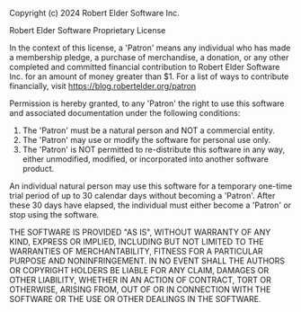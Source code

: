 Copyright (c) 2024 Robert Elder Software Inc.
 
Robert Elder Software Proprietary License

In the context of this license, a 'Patron' means any individual who has made a membership pledge, a purchase of merchandise, a donation, or any other completed and committed financial contribution to Robert Elder Software Inc. for an amount of money greater than $1.  For a list of ways to contribute financially, visit https://blog.robertelder.org/patron

Permission is hereby granted, to any 'Patron' the right to use this software and associated documentation under the following conditions:

1) The 'Patron' must be a natural person and NOT a commercial entity.
2) The 'Patron' may use or modify the software for personal use only.
3) The 'Patron' is NOT permitted to re-distribute this software in any way, either unmodified, modified, or incorporated into another software product.

An individual natural person may use this software for a temporary one-time trial period of up to 30 calendar days without becoming a 'Patron'.  After these 30 days have elapsed, the individual must either become a 'Patron' or stop using the software.

THE SOFTWARE IS PROVIDED "AS IS", WITHOUT WARRANTY OF ANY KIND, EXPRESS OR IMPLIED, INCLUDING BUT NOT LIMITED TO THE WARRANTIES OF MERCHANTABILITY, FITNESS FOR A PARTICULAR PURPOSE AND NONINFRINGEMENT. IN NO EVENT SHALL THE AUTHORS OR COPYRIGHT HOLDERS BE LIABLE FOR ANY CLAIM, DAMAGES OR OTHER LIABILITY, WHETHER IN AN ACTION OF CONTRACT, TORT OR OTHERWISE, ARISING FROM, OUT OF OR IN CONNECTION WITH THE SOFTWARE OR THE USE OR OTHER DEALINGS IN THE SOFTWARE.
